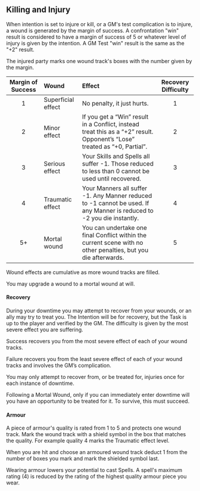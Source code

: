 ## Killing and Injury

When intention is set to injure or kill, or a GM's test complication is to injure, a wound is generated by the margin of success.  A confrontation "win" result is considered to have a margin of success of 5 or whatever level of injury is given by the intention. A GM Test "win" result is the same as the "+2" result. 

The injured party marks one wound track's boxes with the number given by the margin. 

|Margin of Success |Wound |Effect |Recovery Difficulty |
|:---:|:---|:---|:---:|
|1 | Superficial effect | No penalty, it just hurts. |1 |
|2 | Minor effect |If you get a “Win” result in a Conflict, instead treat this as a “+2” result. Opponent’s “Lose” treated as “+0, Partial”. |2 |
|3 | Serious effect |Your Skills and Spells all suffer -1. Those reduced to less than 0 cannot be used until recovered. |3 |
|4 | Traumatic effect |Your Manners all suffer -1. Any Manner reduced to -1 cannot be used. If any Manner is reduced to -2 you die instantly. |4 |
|5+ | Mortal wound |You can undertake one final Conflict within the current scene with no other penalties, but you die afterwards. |5 |

Wound effects are cumulative as more wound tracks are filled.

You may upgrade a wound to a mortal wound at will. 

#### Recovery

During your downtime you may attempt to recover from your wounds, or an ally may try to treat you. The Intention will be for recovery, but the Task is up to the player and verified by the GM. The difficulty is given by the most severe effect you are suffering.

Success recovers you from the most severe effect of each of your wound tracks.

Failure recovers you from the least severe effect of each of your wound tracks and involves the GM’s complication.

You may only attempt to recover from, or be treated for, injuries once for each instance of downtime.

Following a Mortal Wound, only if you can immediately enter downtime will you have an opportunity to be treated for it. To survive, this must succeed.

#### Armour

A piece of armour's quality is rated from 1 to 5 and protects one wound track. Mark the wound track with a shield symbol in the box that matches the quality. For example quality 4 marks the Traumatic effect level.

When you are hit and choose an armoured wound track deduct 1 from the number of boxes you mark and mark the shielded symbol last.

Wearing armour lowers your potential to cast Spells. A spell's maximum rating (4) is reduced by the rating of the highest quality armour piece you wear.
